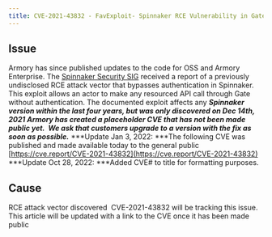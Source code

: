 ```yaml
---
title: CVE-2021-43832 - FavExploit- Spinnaker RCE Vulnerability in Gate
---
```


## Issue
Armory has since published updates to the code for OSS and Armory Enterprise.
The [Spinnaker Security SIG](https://spinnaker.io/docs/community/security/) received a report of a previously undisclosed RCE attack vector that bypasses authentication in Spinnaker.
This exploit allows an actor to make any resourced API call through Gate without authentication. The documented exploit affects any ***Spinnaker version within the last four years, ***but was only discovered on Dec 14th, 2021
Armory has created a placeholder CVE that has not been made public yet.  We ask that customers*** upgrade to a version with the fix as soon as possible.***
***Update Jan 3, 2022: ***The following CVE was published and made available today to the general public [https://cve.report/CVE-2021-43832](https://cve.report/CVE-2021-43832)
***Update Oct 28, 2022: ***Added CVE# to title for formatting purposes.  

## Cause
RCE attack vector discovered 
CVE-2021-43832 will be tracking this issue.  This article will be updated with a link to the CVE once it has been made public

